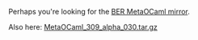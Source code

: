 Perhaps you're looking for the [BER MetaOCaml mirror](https://github.com/metaocaml/ber-metaocaml).

Also here: [MetaOCaml_309_alpha_030.tar.gz](MetaOCaml_309_alpha_030.tar.gz)
